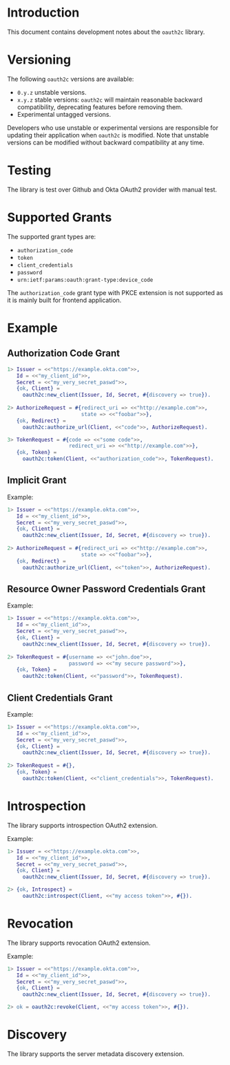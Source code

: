 # Introduction
This document contains development notes about the `oauth2c` library.

# Versioning
The following `oauth2c` versions are available:
- `0.y.z` unstable versions.
- `x.y.z` stable versions: `oauth2c` will maintain reasonable backward
  compatibility, deprecating features before removing them.
- Experimental untagged versions.

Developers who use unstable or experimental versions are responsible for
updating their application when `oauth2c` is modified. Note that
unstable versions can be modified without backward compatibility at any
time.

# Testing
The library is test over Github and Okta OAuth2 provider with manual
test.

# Supported Grants
The supported grant types are:
- `authorization_code`
- `token`
- `client_credentials`
- `password`
- `urn:ietf:params:oauth:grant-type:device_code`

The `authorization_code` grant type with PKCE extension is not supported
as it is mainly built for frontend application.


# Example
## Authorization Code Grant
```erlang
1> Issuer = <<"https://example.okta.com">>,
   Id = <<"my_client_id">>,
   Secret = <<"my_very_secret_paswd">>,
   {ok, Client} =
     oauth2c:new_client(Issuer, Id, Secret, #{discovery => true}).
     
2> AuthorizeRequest = #{redirect_uri => <<"http://example.com">>,
                        state => <<"foobar">>},
   {ok, Redirect} =
     oauth2c:authorize_url(Client, <<"code">>, AuthorizeRequest).

3> TokenRequest = #{code => <<"some code">>,
                    redirect_uri => <<"http://example.com">>},
   {ok, Token} =
     oauth2c:token(Client, <<"authorization_code">>, TokenRequest).
```

## Implicit Grant
Example:
```erlang
1> Issuer = <<"https://example.okta.com">>,
   Id = <<"my_client_id">>,
   Secret = <<"my_very_secret_paswd">>,
   {ok, Client} =
     oauth2c:new_client(Issuer, Id, Secret, #{discovery => true}).
     
2> AuthorizeRequest = #{redirect_uri => <<"http://example.com">>,
                        state => <<"foobar">>},
   {ok, Redirect} =
     oauth2c:authorize_url(Client, <<"token">>, AuthorizeRequest).
```

## Resource Owner Password Credentials Grant
Example:
```erlang
1> Issuer = <<"https://example.okta.com">>,
   Id = <<"my_client_id">>,
   Secret = <<"my_very_secret_paswd">>,
   {ok, Client} =
     oauth2c:new_client(Issuer, Id, Secret, #{discovery => true}).
     
2> TokenRequest = #{username => <<"john.doe">>,
                    password => <<"my secure password">>},
   {ok, Token} =
     oauth2c:token(Client, <<"password">>, TokenRequest).
```

## Client Credentials Grant
Example:
```erlang
1> Issuer = <<"https://example.okta.com">>,
   Id = <<"my_client_id">>,
   Secret = <<"my_very_secret_paswd">>,
   {ok, Client} =
     oauth2c:new_client(Issuer, Id, Secret, #{discovery => true}).
     
2> TokenRequest = #{},
   {ok, Token} =
     oauth2c:token(Client, <<"client_credentials">>, TokenRequest).
```

# Introspection
The library supports introspection OAuth2 extension.

Example:
```erlang
1> Issuer = <<"https://example.okta.com">>,
   Id = <<"my_client_id">>,
   Secret = <<"my_very_secret_paswd">>,
   {ok, Client} =
     oauth2c:new_client(Issuer, Id, Secret, #{discovery => true}).

2> {ok, Introspect} =
     oauth2c:introspect(Client, <<"my access token">>, #{}).
```

# Revocation
The library supports revocation OAuth2 extension.

Example:
```erlang
1> Issuer = <<"https://example.okta.com">>,
   Id = <<"my_client_id">>,
   Secret = <<"my_very_secret_paswd">>,
   {ok, Client} =
     oauth2c:new_client(Issuer, Id, Secret, #{discovery => true}).

2> ok = oauth2c:revoke(Client, <<"my access token">>, #{}).
```

# Discovery
The library supports the server metadata discovery extension.
